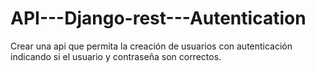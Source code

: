 # API---Django-rest---Autentication
Crear una api que permita la creación de usuarios con autenticación indicando si el usuario y contraseña son correctos.
